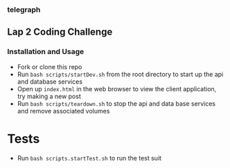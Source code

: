 ### telegraph
## Lap 2 Coding Challenge

### Installation and Usage
* Fork or clone this repo
* Run `bash scripts/startDev.sh` from the root directory to start up the api and database services
* Open up `index.html` in the web browser to view the client application, try making a new post
* Run `bash scripts/teardown.sh` to stop the api and data base services and remove associated volumes

# Tests
* Run `bash scripts.startTest.sh` to run the test suit
